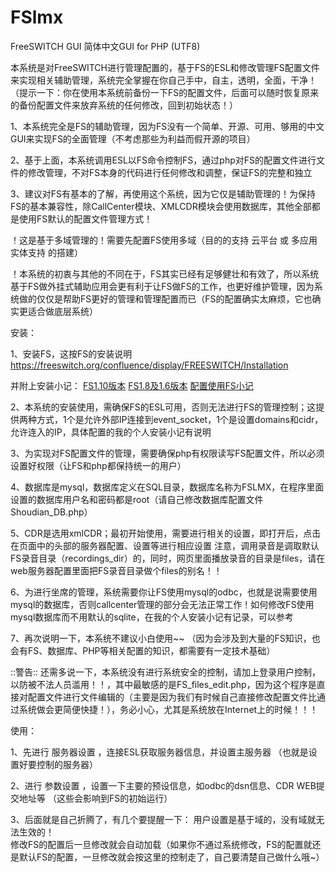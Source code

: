 # FSlmx
FreeSWITCH GUI 简体中文GUI for PHP (UTF8)

本系统是对FreeSWITCH进行管理配置的，基于FS的ESL和修改管理FS配置文件来实现相关辅助管理，系统完全掌握在你自己手中，自主，透明，全面，干净！（提示一下：你在使用本系统前备份一下FS的配置文件，后面可以随时恢复原来的备份配置文件来放弃系统的任何修改，回到初始状态！）

1、本系统完全是FS的辅助管理，因为FS没有一个简单、开源、可用、够用的中文GUI来实现FS的全面管理（不考虑那些为利益而假开源的项目）

2、基于上面，本系统调用ESL以FS命令控制FS，通过php对FS的配置文件进行文件的修改管理，不对FS本身的代码进行任何修改和调整，保证FS的完整和独立

3、建议对FS有基本的了解，再使用这个系统，因为它仅是辅助管理的！为保持FS的基本兼容性，除CallCenter模块、XMLCDR模块会使用数据库，其他全部都是使用FS默认的配置文件管理方式！


！这是基于多域管理的！需要先配置FS使用多域（目的的支持 云平台 或 多应用实体支持 的搭建）

！本系统的初衷与其他的不同在于，FS其实已经有足够健壮和有效了，所以系统基于FS做外挂式辅助应用会更有利于让FS做FS的工作，也更好维护管理，因为系统做的仅仅是帮助FS更好的管理和管理配置而已（FS的配置确实太麻烦，它也确实更适合做底层系统）


安装：

1、安装FS，这按FS的安装说明 https://freeswitch.org/confluence/display/FREESWITCH/Installation 

并附上安装小记： [FS1.10版本](https://blog.csdn.net/onebird_lmx/article/details/107353334) [FS1.8及1.6版本](https://blog.csdn.net/onebird_lmx/article/details/107353692) [配置使用FS小记](https://blog.csdn.net/onebird_lmx/article/details/107354258)

2、本系统的安装使用，需确保FS的ESL可用，否则无法进行FS的管理控制；这提供两种方式，1个是允许外部IP连接到event_socket，1个是设置domains和cidr，允许连入的IP，具体配置的我的个人安装小记有说明

3、为实现对FS配置文件的管理，需要确保php有权限读写FS配置文件，所以必须设置好权限（让FS和php都保持统一的用户）

4、数据库是mysql，数据库定义在SQL目录，数据库名称为FSLMX，在程序里面设置的数据库用户名和密码都是root（请自己修改数据库配置文件Shoudian_DB.php）

5、CDR是选用xmlCDR；最初开始使用，需要进行相关的设置，即打开后，点击在页面中的头部的服务器配置、设置等进行相应设置
注意，调用录音是调取默认FS录音目录（recordings_dir）的，同时，网页里面播放录音的目录是files，请在web服务器配置里面把FS录音目录做个files的别名！！

6、为进行坐席的管理，系统需要你让FS使用mysql的odbc，也就是说需要使用mysql的数据库，否则callcenter管理的部分会无法正常工作！如何修改FS使用mysql数据库而不用默认的sqlite，在我的个人安装小记有记录，可以参考

7、再次说明一下，本系统不建议小白使用~~ （因为会涉及到大量的FS知识，也会有FS、数据库、PHP等相关配置的知识，都需要有一定技术基础）

::警告::
还需多说一下，本系统没有进行系统安全的控制，请加上登录用户控制，以防被不法人员滥用！！，其中最敏感的是FS_files_edit.php，因为这个程序是直接对配置文件进行文件编辑的（主要是因为我们有时候自己直接修改配置文件比通过系统做会更简便快捷！），务必小心，尤其是系统放在Internet上的时候！！！

使用：

1、先进行 服务器设置 ，连接ESL获取服务器信息，并设置主服务器 （也就是设置好要控制的服务器）

2、进行 参数设置 ，设置一下主要的预设信息，如odbc的dsn信息、CDR WEB提交地址等 （这些会影响到FS的初始运行）

3、后面就是自己折腾了，有几个要提醒一下：
用户设置是基于域的，没有域就无法生效的！   
修改FS的配置后一旦修改就会自动加载（如果你不通过系统修改，FS的配置就还是默认FS的配置，一旦修改就会按这里的控制走了，自己要清楚自己做什么哦~） 
